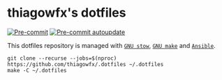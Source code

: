 # thiagowfx's dotfiles

[![Pre-commit](https://github.com/thiagowfx/.dotfiles/actions/workflows/pre-commit.yml/badge.svg)](https://github.com/thiagowfx/.dotfiles/actions/workflows/pre-commit.yml)
[![Pre-commit autoupdate](https://github.com/thiagowfx/.dotfiles/actions/workflows/pre-commit-autoupdate.yml/badge.svg)](https://github.com/thiagowfx/.dotfiles/actions/workflows/pre-commit-autoupdate.yml)

This dotfiles repository is managed with [`GNU stow`][stow], [`GNU make`][make] and [`Ansible`][ansible].

```
git clone --recurse --jobs=$(nproc) https://github.com/thiagowfx/.dotfiles ~/.dotfiles
make -C ~/.dotfiles
```

[ansible]: https://www.ansible.com/
[make]: https://www.gnu.org/software/make/
[stow]: https://www.gnu.org/software/stow/
